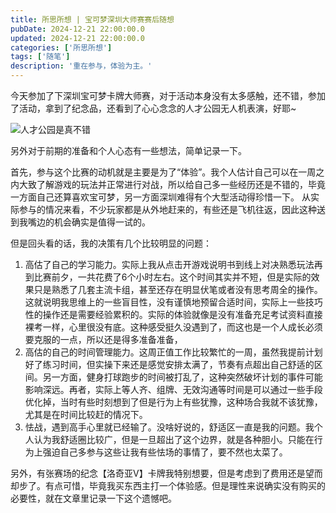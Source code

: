 ```yaml
---
title: 所思所想 | 宝可梦深圳大师赛赛后随想
pubDate: 2024-12-21 22:00:00.0
updated: 2024-12-21 22:00:00.0
categories: ['所思所想']
tags: ['随笔']
description: '重在参与，体验为主。'
---
```


今天参加了下深圳宝可梦卡牌大师赛，对于活动本身没有太多感触，还不错，参加了活动，拿到了纪念品，还看到了心心念念的人才公园无人机表演，好耶~

![人才公园是真不错](https://ender-picgo.oss-cn-shenzhen.aliyuncs.com/img/20241222002904.png)

另外对于前期的准备和个人心态有一些想法，简单记录一下。

首先，参与这个比赛的动机就是主要是为了“体验”。我个人估计自己可以在一周之内大致了解游戏的玩法并正常进行对战，所以给自己多一些经历还是不错的，毕竟一方面自己还算喜欢宝可梦，另一方面深圳难得有个大型活动得珍惜一下。
从实际参与的情况来看，不少玩家都是从外地赶来的，有些还是飞机往返，因此这种送到我嘴边的机会确实是值得一试的。

但是回头看的话，我的决策有几个比较明显的问题：

1. 高估了自己的学习能力。实际上我从点击开游戏说明书到线上对决熟悉玩法再到比赛前夕，一共花费了6个小时左右。这个时间其实并不短，但是实际的效果只是熟悉了几套主流卡组，甚至还存在明显伏笔或者没有思考周全的操作。这就说明我思维上的一些盲目性，没有谨慎地预留合适时间，实际上一些技巧性的操作还是需要经验累积的。实际的体验就像是没有准备充足考试资料直接裸考一样，心里很没有底。这种感受挺久没遇到了，而这也是一个人成长必须要克服的一点，所以还是得多准备准备，
2. 高估的自己的时间管理能力。这周正值工作比较繁忙的一周，虽然我提前计划好了练习时间，但实操下来还是感觉安排太满了，节奏有点超出自己舒适的区间。另一方面，健身打球跑步的时间被打乱了，这种突然破坏计划的事件可能影响深远。再者，实际上等人齐、组牌、无效沟通等时间是可以通过一些手段优化掉，当时有些时刻想到了但是行为上有些犹豫，这种场合我就不该犹豫，尤其是在时间比较赶的情况下。
3. 怯战，遇到高手心里就已经输了。没啥好说的，舒适区一直是我的问题。我个人认为我舒适圈比较广，但是一旦超出了这个边界，就是各种胆小。只能在行为上强迫自己多参与这些让我有些怯场的事情了，要不然也太菜了。

另外，有张赛场的纪念【洛奇亚V】卡牌我特别想要，但是考虑到了费用还是望而却步了。有点可惜，毕竟我买东西主打一个体验感。但是理性来说确实没有购买的必要性，就在文章里记录一下这个遗憾吧。
